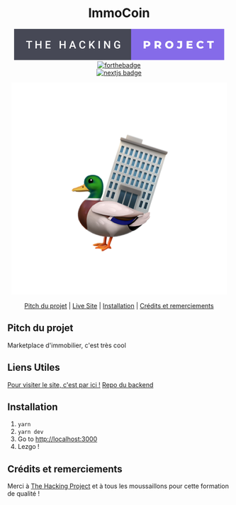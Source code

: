 <div align='center'>

# ImmoCoin

[![THP Badge](https://raw.githubusercontent.com/Beygs/Beygs/main/assets/the-hacking-project-badge.svg)](https://www.thehackingproject.org/)
[![forthebadge](https://forthebadge.com/images/badges/built-with-love.svg)](https://forthebadge.com)<br />
[![nextjs badge](https://img.shields.io/badge/next.js-000000?style=for-the-badge&logo=nextdotjs&logoColor=white)](https://nextjs.org/)

[![Logo](https://raw.githubusercontent.com/Beygs/Beygs/main/assets/Immocoincoin.png)](https://immocoincoin.herokuapp.com)

[Pitch du projet](#pitch-du-projet) | 
[Live Site](#liens-utiles) | 
[Installation](#installation) | 
[Crédits et remerciements](#crédits-et-remerciements)

</div>

## Pitch du projet

Marketplace d'immobilier, c'est très cool

## Liens Utiles

[Pour visiter le site, c'est par ici !](https://immocoincoin.herokuapp.com)
[Repo du backend](https://github.com/talmidiel/immocoin-api)

## Installation

1. `yarn`
1. `yarn dev`
1. Go to [http://localhost:3000](http://localhost:3000)
1. Lezgo !

## Crédits et remerciements

Merci à [The Hacking Project](https://www.thehackingproject.org/) et à tous les moussaillons pour cette formation de qualité !
